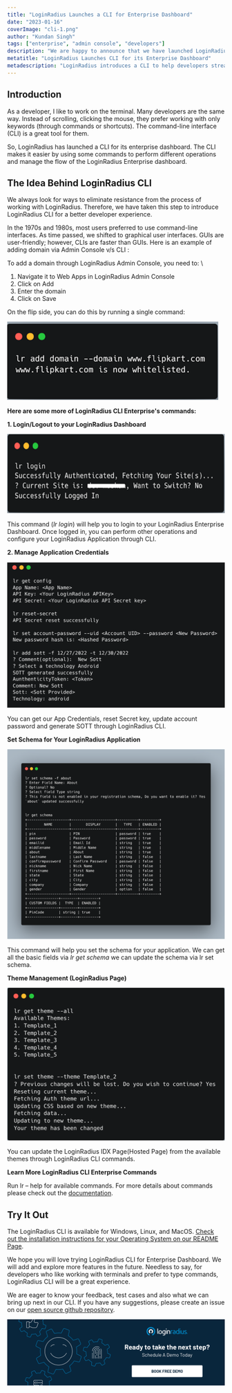 ```yaml
---
title: "LoginRadius Launches a CLI for Enterprise Dashboard"
date: "2023-01-16"
coverImage: "cli-1.png"
author: "Kundan Singh"
tags: ["enterprise", "admin console", "developers"]
description: "We are happy to announce that we have launched LoginRadius CLI for enterprise dashboard."
metatitle: "LoginRadius Launches CLI for its Enterprise Dashboard"
metadescription: "LoginRadius introduces a CLI to help developers streamline their work through a conventional yet robust interface on its enterprise dashboard."
---
```


## Introduction 

As a developer, I like to work on the terminal. Many developers are the same way. Instead of scrolling, clicking the mouse, they prefer working with only keywords (through commands or shortcuts). The command-line interface (CLI) is a great tool for them.

So, LoginRadius has launched a CLI for its enterprise dashboard. The CLI makes it easier by using some commands to perform different operations and manage the flow of the LoginRadius Enterprise dashboard.


## The Idea Behind LoginRadius CLI

We always look for ways to eliminate resistance from the process of working with LoginRadius. Therefore, we have taken this step to introduce LoginRadius CLI for a better developer experience.

In the 1970s and 1980s, most users preferred to use command-line interfaces. As time passed, we shifted to graphical user interfaces. GUIs are user-friendly; however, CLIs are faster than GUIs. Here is an example of adding domain via Admin Console v/s CLI :

To add a domain through LoginRadius Admin Console, you need to:  \




1. Navigate it to Web Apps in LoginRadius Admin Console
2. Click on Add 
3. Enter the domain 
4. Click on Save

On the flip side, you can do this by running a single command:


![cl-1](cl-1.png)


**Here are some more of LoginRadius CLI Enterprise's commands:**

**1. Login/Logout to your LoginRadius Dashboard**


![cl-2](cl-2.png)


This command (_lr login_) will help you to login to your LoginRadius Enterprise Dashboard. Once logged in, you can perform other operations and configure your LoginRadius Application through CLI.

**2. Manage Application Credentials**


![cl-3](cl-3.png)


You can get our App Credentials, reset Secret key, update account password and generate SOTT through LoginRadius CLI.

**Set Schema for Your LoginRadius Application**


![4](4.png)



This command will help you set the schema for your application. We can get all the basic fields via _lr get schema_ we can update the schema via lr set schema. 

**Theme Management (LoginRadius Page)**


![cl-5](cl-5.png)


You can update the LoginRadius IDX Page(Hosted Page) from the available themes through LoginRadius CLI commands.  

**Learn More LoginRadius CLI Enterprise Commands**

Run  lr – help for available commands. For more details about commands please check out the [documentation](https://opensource.loginradius.com/cli/manual/).


## Try It Out  

The LoginRadius CLI is available for Windows, Linux, and MacOS. [Check out the installation instructions for your Operating System on our README Page](https://github.com/LoginRadius/lr-cli/tree/main#readme).

We hope you will love trying LoginRadius CLI for Enterprise Dashboard. We will add and explore more features in the future. Needless to say, for developers who like working with terminals and prefer to type commands, LoginRadius CLI will be a great experience.

We are eager to know your feedback, test cases and also what we can bring up next in our CLI. If you have any suggestions, please create an issue on our [open source github repository](https://github.com/LoginRadius/lr-cli/issues).


[![book-a-free-demo-loginradius](../../assets/book-a-demo-loginradius.png)](https://www.loginradius.com/contact-us?utm_source=blog&utm_medium=web&utm_campaign=loginradius-launches-cli-enterprise-dashboard)
